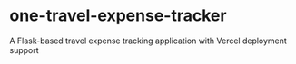 # one-travel-expense-tracker
A Flask-based travel expense tracking application with Vercel deployment support
